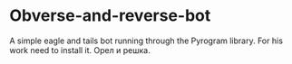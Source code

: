 # Obverse-and-reverse-bot
A simple eagle and tails bot running through the Pyrogram library. For his work need to install it.
Орел и решка.
